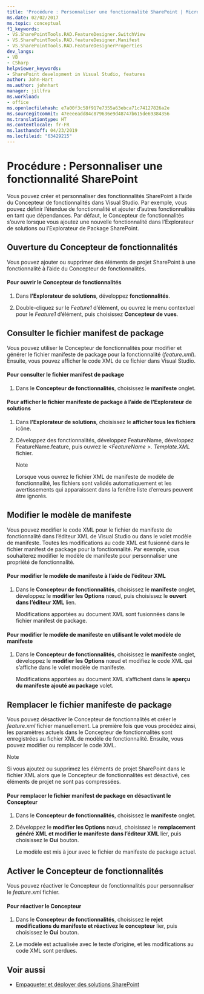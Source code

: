 ```yaml
---
title: 'Procédure : Personnaliser une fonctionnalité SharePoint | Microsoft Docs'
ms.date: 02/02/2017
ms.topic: conceptual
f1_keywords:
- VS.SharePointTools.RAD.FeatureDesigner.SwitchView
- VS.SharePointTools.RAD.featureDesigner.Manifest
- VS.SharePointTools.RAD.FeatureDesignerProperties
dev_langs:
- VB
- CSharp
helpviewer_keywords:
- SharePoint development in Visual Studio, features
author: John-Hart
ms.author: johnhart
manager: jillfra
ms.workload:
- office
ms.openlocfilehash: e7a00f3c58f917e7355a63ebca71c74127826a2e
ms.sourcegitcommit: 47eeeeadd84c879636e9d48747b615de69384356
ms.translationtype: HT
ms.contentlocale: fr-FR
ms.lasthandoff: 04/23/2019
ms.locfileid: "63429215"
---
```

# <a name="how-to-customize-a-sharepoint-feature"></a>Procédure : Personnaliser une fonctionnalité SharePoint
  Vous pouvez créer et personnaliser des fonctionnalités SharePoint à l’aide du Concepteur de fonctionnalités dans Visual Studio. Par exemple, vous pouvez définir l’étendue de fonctionnalité et ajouter d’autres fonctionnalités en tant que dépendances. Par défaut, le Concepteur de fonctionnalités s’ouvre lorsque vous ajoutez une nouvelle fonctionnalité dans l’Explorateur de solutions ou l’Explorateur de Package SharePoint.

## <a name="opening-the-feature-designer"></a>Ouverture du Concepteur de fonctionnalités
 Vous pouvez ajouter ou supprimer des éléments de projet SharePoint à une fonctionnalité à l’aide du Concepteur de fonctionnalités.

#### <a name="to-open-the-feature-designer"></a>Pour ouvrir le Concepteur de fonctionnalités

1. Dans **l’Explorateur de solutions**, développez **fonctionnalités**.

2. Double-cliquez sur le *Feature1* d’élément, ou ouvrez le menu contextuel pour le *Feature1* d’élément, puis choisissez **Concepteur de vues**.

## <a name="view-the-packaged-manifest-file"></a>Consulter le fichier manifest de package
 Vous pouvez utiliser le Concepteur de fonctionnalités pour modifier et générer le fichier manifeste de package pour la fonctionnalité (*feature.xml*). Ensuite, vous pouvez afficher le code XML de ce fichier dans Visual Studio.

#### <a name="to-view-the-packaged-manifest-file"></a>Pour consulter le fichier manifest de package

1. Dans le **Concepteur de fonctionnalités**, choisissez le **manifeste** onglet.

#### <a name="to-view-the-packaged-manifest-file-by-using-solution-explorer"></a>Pour afficher le fichier manifeste de package à l’aide de l’Explorateur de solutions

1. Dans **l’Explorateur de solutions**, choisissez le **afficher tous les fichiers** icône.

2. Développez des fonctionnalités, développez FeatureName, développez FeatureName.feature, puis ouvrez le  *\<FeatureName >. Template.XML* fichier.

    > [!NOTE]
    > Lorsque vous ouvrez le fichier XML de manifeste de modèle de fonctionnalité, les fichiers sont validés automatiquement et les avertissements qui apparaissent dans la fenêtre liste d’erreurs peuvent être ignorés.

## <a name="change-the-manifest-template"></a>Modifier le modèle de manifeste
 Vous pouvez modifier le code XML pour le fichier de manifeste de fonctionnalité dans l’éditeur XML de Visual Studio ou dans le volet modèle de manifeste. Toutes les modifications au code XML est fusionné dans le fichier manifest de package pour la fonctionnalité. Par exemple, vous souhaiterez modifier le modèle de manifeste pour personnaliser une propriété de fonctionnalité.

#### <a name="to-change-the-manifest-template-by-using-the-xml-editor"></a>Pour modifier le modèle de manifeste à l’aide de l’éditeur XML

1. Dans le **Concepteur de fonctionnalités**, choisissez le **manifeste** onglet, développez le **modifier les Options** nœud, puis choisissez le **ouvert dans l’éditeur XML** lien.

     Modifications apportées au document XML sont fusionnées dans le fichier manifest de package.

#### <a name="to-change-the-manifest-template-by-using-the-manifest-template-pane"></a>Pour modifier le modèle de manifeste en utilisant le volet modèle de manifeste

1. Dans le **Concepteur de fonctionnalités**, choisissez le **manifeste** onglet, développez le **modifier les Options** nœud et modifiez le code XML qui s’affiche dans le volet modèle de manifeste.

     Modifications apportées au document XML s’affichent dans le **aperçu du manifeste ajouté au package** volet.

## <a name="overwrite-the-packaged-manifest-file"></a>Remplacer le fichier manifeste de package
 Vous pouvez désactiver le Concepteur de fonctionnalités et créer le *feature.xml* fichier manuellement. La première fois que vous procédez ainsi, les paramètres actuels dans le Concepteur de fonctionnalités sont enregistrées au fichier XML de modèle de fonctionnalité. Ensuite, vous pouvez modifier ou remplacer le code XML.

> [!NOTE]
> Si vous ajoutez ou supprimez les éléments de projet SharePoint dans le fichier XML alors que le Concepteur de fonctionnalités est désactivé, ces éléments de projet ne sont pas compressées.

#### <a name="to-overwrite-packaged-manifest-file-by-disabling-the-designer"></a>Pour remplacer le fichier manifest de package en désactivant le Concepteur

1. Dans le **Concepteur de fonctionnalités**, choisissez le **manifeste** onglet.

2. Développez le **modifier les Options** nœud, choisissez le **remplacement généré XML et modifier le manifeste dans l’éditeur XML** lier, puis choisissez le **Oui** bouton.

     Le modèle est mis à jour avec le fichier de manifeste de package actuel.

## <a name="enable-the-feature-designer"></a>Activer le Concepteur de fonctionnalités
 Vous pouvez réactiver le Concepteur de fonctionnalités pour personnaliser le *feature.xml* fichier.

#### <a name="to-re-enable-the-designer"></a>Pour réactiver le Concepteur

1. Dans le **Concepteur de fonctionnalités**, choisissez le **rejet modifications du manifeste et réactivez le concepteur** lier, puis choisissez le **Oui** bouton.

2. Le modèle est actualisée avec le texte d’origine, et les modifications au code XML sont perdues.

## <a name="see-also"></a>Voir aussi
- [Empaqueter et déployer des solutions SharePoint](../sharepoint/packaging-and-deploying-sharepoint-solutions.md)
